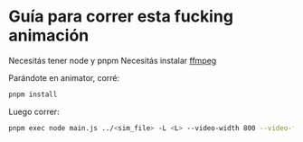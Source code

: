 # Guía para correr esta fucking animación

Necesitás tener node y pnpm
Necesitás instalar [ffmpeg](www.gyan.dev/ffmpeg/builds)

Parándote en animator, corré:
```bash
pnpm install
```

Luego correr:
```bash
pnpm exec node main.js ../<sim_file> -L <L> --video-width 800 --video-fps 20
```